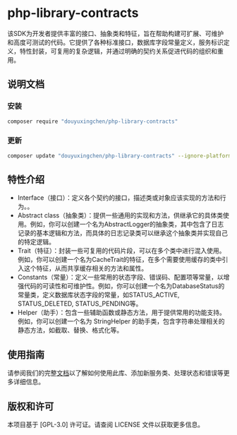 # php-library-contracts
该SDK为开发者提供丰富的接口、抽象类和特征，旨在帮助构建可扩展、可维护和高度可测试的代码。它提供了各种标准接口，数据库字段常量定义，服务标识定义，特性封装，可复用的复杂逻辑，并通过明确的契约关系促进代码的组织和重用。

## 说明文档

### 安装 
```bash
composer require "douyuxingchen/php-library-contracts"
```

### 更新
```bash
composer update "douyuxingchen/php-library-contracts" --ignore-platform-reqs
```

## 特性介绍
- Interface（接口）：定义各个契约的接口，描述类或对象应该实现的方法和行为。。
- Abstract class（抽象类）：提供一些通用的实现和方法，供继承它的具体类使用。例如，你可以创建一个名为AbstractLogger的抽象类，其中包含了日志记录的基本逻辑和方法，而具体的日志记录类可以继承这个抽象类并实现自己的特定逻辑。
- Trait（特征）：封装一些可复用的代码片段，可以在多个类中进行混入使用。例如，你可以创建一个名为CacheTrait的特征，在多个需要使用缓存的类中引入这个特征，从而共享缓存相关的方法和属性。
- Constants（常量）：定义一些常用的状态字段、错误码、配置项等常量，以增强代码的可读性和可维护性。例如，你可以创建一个名为DatabaseStatus的常量类，定义数据库状态字段的常量，如STATUS_ACTIVE, STATUS_DELETED, STATUS_PENDING等。
- Helper（助手）：包含一些辅助函数或静态方法，用于提供常用的功能支持。例如，你可以创建一个名为 StringHelper 的助手类，包含字符串处理相关的静态方法，如截取、替换、格式化等。

## 使用指南
请参阅我们的完整[文档](docs)以了解如何使用此库、添加新服务类、处理状态和错误等更多详细信息。

## 版权和许可
本项目基于 [GPL-3.0] 许可证。请查阅 LICENSE 文件以获取更多信息。
